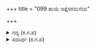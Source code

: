 +++
title = "099 ತಾಯೆ ಚಿತ್ತೈಸರಮನೆಯ"

+++

<details><summary>ಗದ್ಯ (ಕ.ಗ.ಪ) </summary>

99. 'ಅಮ್ಮಾ... ಅವಧರಿಸು. ಅರಮನೆಯ ಚಾಕರಿಯವನು ಬಂದಿದ್ದೇನೆ' ಎನ್ನಲು ಊರ್ವಶಿ ಚಿತ್ರಸೇನನನ್ನು ಒಳಗೆ ಕರೆದಳು. ವಸ್ತ್ರ, ಆಭರಣಗಳನ್ನೂ ಉಡುಗೊರೆಯಾಗಿ ನೀಡಿ, ಕಸ್ತೂರಿ, ಕರ್ಪೂರ ಸುಗಂಧ ದ್ರವ್ಯಗಳನ್ನಿತ್ತಳು.
</details>

<details><summary>ಪದಾರ್ಥ (ಕ.ಗ.ಪ) </summary>

ಪಸಾಯ-ಉಡುಗೊರೆ
</details>
